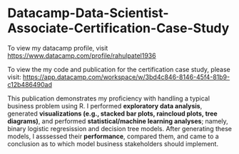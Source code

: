 # Datacamp-Data-Scientist-Associate-Certification-Case-Study

To view my datacamp profile, visit https://www.datacamp.com/profile/rahulpatel1936

To view the my code and publication for the certification case study, please visit: https://app.datacamp.com/workspace/w/3bd4c846-8146-45f4-81b9-c12b486490ad 

This publication demonstrates my proficiency with handling a typical business problem using R. I performed <b>exploratory data analysis</b>, generated <b>visualizations (e.g., stacked bar plots, raincloud plots, tree diagrams)</b>, and performed <b>statistical/machine learning analyses</b>; namely, binary logistic regresission and decision tree models. After generating these models, I asssessed their <b>performance</b>, compared them, and came to a conclusion as to which model business stakeholders should implement.

